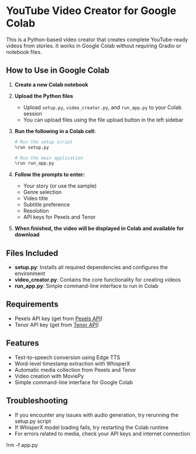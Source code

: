# YouTube Video Creator for Google Colab

This is a Python-based video creator that creates complete YouTube-ready videos from stories. It works in Google Colab without requiring Gradio or notebook files.

## How to Use in Google Colab

1. **Create a new Colab notebook**

2. **Upload the Python files**
   - Upload `setup.py`, `video_creator.py`, and `run_app.py` to your Colab session
   - You can upload files using the file upload button in the left sidebar

3. **Run the following in a Colab cell:**
   ```python
   # Run the setup script
   %run setup.py
   
   # Run the main application
   %run run_app.py
   ```

4. **Follow the prompts to enter:**
   - Your story (or use the sample)
   - Genre selection
   - Video title
   - Subtitle preference
   - Resolution
   - API keys for Pexels and Tenor

5. **When finished, the video will be displayed in Colab and available for download**

## Files Included

- **setup.py**: Installs all required dependencies and configures the environment
- **video_creator.py**: Contains the core functionality for creating videos
- **run_app.py**: Simple command-line interface to run in Colab

## Requirements

- Pexels API key (get from [Pexels API](https://www.pexels.com/api/))
- Tenor API key (get from [Tenor API](https://developers.google.com/tenor/guides/quickstart))

## Features

- Text-to-speech conversion using Edge TTS
- Word-level timestamp extraction with WhisperX
- Automatic media collection from Pexels and Tenor
- Video creation with MoviePy
- Simple command-line interface for Google Colab

## Troubleshooting

- If you encounter any issues with audio generation, try rerunning the setup.py script
- If WhisperX model loading fails, try restarting the Colab runtime
- For errors related to media, check your API keys and internet connection 

!rm -f app.py 